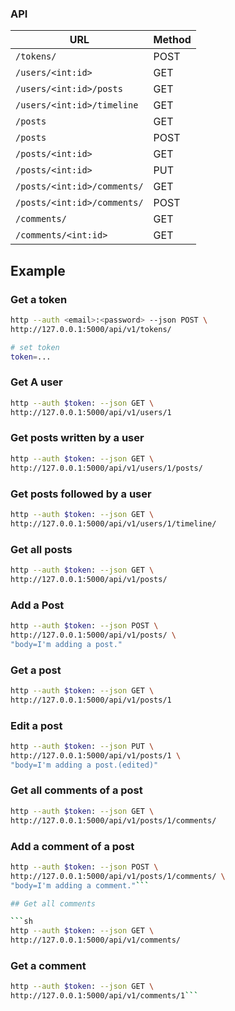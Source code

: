 ### API

| URL                         | Method |
| --------------------------- | ------ |
| `/tokens/`                  | POST   |
| `/users/<int:id>`           | GET    |
| `/users/<int:id>/posts`     | GET    |
| `/users/<int:id>/timeline`  | GET    |
| `/posts`                    | GET    |
| `/posts`                    | POST   |
| `/posts/<int:id>`           | GET    |
| `/posts/<int:id>`           | PUT    |
| `/posts/<int:id>/comments/` | GET    |
| `/posts/<int:id>/comments/` | POST   |
| `/comments/`                | GET    |
| `/comments/<int:id>`        | GET    |

## Example

### Get a token

```sh
http --auth <email>:<password> --json POST \
http://127.0.0.1:5000/api/v1/tokens/

# set token
token=...
```

### Get A user

```sh
http --auth $token: --json GET \
http://127.0.0.1:5000/api/v1/users/1
```

### Get posts written by a user

```sh
http --auth $token: --json GET \
http://127.0.0.1:5000/api/v1/users/1/posts/
```

### Get posts followed by a user

```sh
http --auth $token: --json GET \
http://127.0.0.1:5000/api/v1/users/1/timeline/
```

### Get all posts

```sh
http --auth $token: --json GET \
http://127.0.0.1:5000/api/v1/posts/
```

### Add a Post

```sh
http --auth $token: --json POST \
http://127.0.0.1:5000/api/v1/posts/ \
"body=I'm adding a post."
```

### Get a post

```sh
http --auth $token: --json GET \
http://127.0.0.1:5000/api/v1/posts/1
```

### Edit a post

```sh
http --auth $token: --json PUT \
http://127.0.0.1:5000/api/v1/posts/1 \
"body=I'm adding a post.(edited)"
```

### Get all comments of a post

```sh
http --auth $token: --json GET \
http://127.0.0.1:5000/api/v1/posts/1/comments/
```

### Add a comment of a post

```sh
http --auth $token: --json POST \
http://127.0.0.1:5000/api/v1/posts/1/comments/ \
"body=I'm adding a comment."```

## Get all comments

​```sh
http --auth $token: --json GET \
http://127.0.0.1:5000/api/v1/comments/
```

### Get a comment

```sh
http --auth $token: --json GET \
http://127.0.0.1:5000/api/v1/comments/1```

```